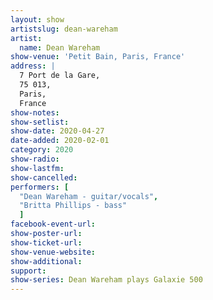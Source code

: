 ```yaml
---
layout: show
artistslug: dean-wareham
artist:
  name: Dean Wareham
show-venue: 'Petit Bain, Paris, France'
address: |
  7 Port de la Gare, 
  75 013, 
  Paris, 
  France
show-notes: 
show-setlist:
show-date: 2020-04-27
date-added: 2020-02-01
category: 2020
show-radio:
show-lastfm:
show-cancelled:
performers: [
  "Dean Wareham - guitar/vocals",
  "Britta Phillips - bass"
  ]
facebook-event-url:
show-poster-url: 
show-ticket-url: 
show-venue-website:
show-additional:
support:
show-series: Dean Wareham plays Galaxie 500
---
```

